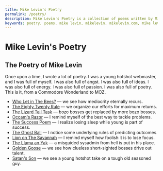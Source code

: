 ```yaml
---
title: Mike Levin's Poetry
permalink: /poetry/
description: Mike Levin's Poetry is a collection of poems written by Mike Levin.
keywords: poetry, poems, mike levin, mikelevin, mikelevin.com, mike levin poetry, mike levin poems, mike levin poem, mike levin poem
---
```


# Mike Levin's Poetry

## The Poetry of Mike Levin

Once upon a time, I wrote a lot of poetry. I was a young hotshot webmaster, and
I was full of myself. I was also full of angst. I was also full of ideas. I was
also full of energy. I was also full of passion. I was also full of poetry.
This is it, from a Commodore Wonderland to MOZ.

- [Who Let in The Bees?](/poetry/bees/) — we see how mediocrity eternally recurs.
- [The Eighty Twenty Rule](/poetry/eighty-twenty-rule/) — we organize our efforts for maximum returns.
- [The Lizard Tail Task](/poetry/lizard-tail/) — bozo bosses get replaced by more bozo bosses.
- [Occam's Razor](/poetry/occams-razor/) — I remind myself of the best way to tackle problems.
- [The Success Poem](/poetry/success-poem/) — I realize losing sleep while young is part of success.
- [The Ghost Ball](/poetry/ghost-ball/) — I notice some underlying rules of predicting outcomes.
- [Lion on The Savannah](/poetry/lion-savannah/) — I remind myself how foolish it is to lose focus.
- [The Llama an Yak](/poetry/llama-and-yak/) — a misguided sysadmin from hell is put in his place.
- [Golden Goose](/poetry/golden-goose/) — we see how clueless short-sighted bosses drive out talent.
- [Satan's Son](/poetry/satans-son/) — we see a young hotshot take on a tough old seasoned guy.

